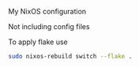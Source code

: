 My NixOS configuration

Not including config files

To apply flake use
```bash
sudo nixos-rebuild switch --flake .
```
